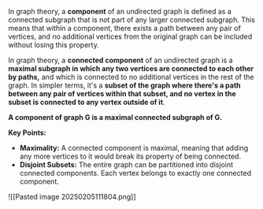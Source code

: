 In graph theory, a **component** of an undirected graph is defined as a connected subgraph that is not part of any larger connected subgraph. This means that within a component, there exists a path between any pair of vertices, and no additional vertices from the original graph can be included without losing this property.

In graph theory, a **connected component** of an undirected graph is a **maximal subgraph in which any two vertices are connected to each other by paths,** and which is connected to no additional vertices in the rest of the graph. In simpler terms, it's a **subset of the graph where there's a path between any pair of vertices within that subset, and no vertex in the subset is connected to any vertex outside of it**.

**A component of graph G is a maximal connected subgraph of G.**

**Key Points:**
- **Maximality:** A connected component is maximal, meaning that adding any more vertices to it would break its property of being connected.
- **Disjoint Subsets:** The entire graph can be partitioned into disjoint connected components. Each vertex belongs to exactly one connected component.

![[Pasted image 20250205111804.png]]

